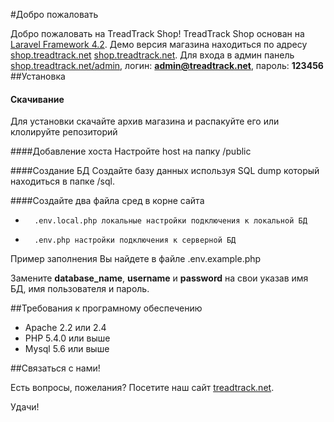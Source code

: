 #Добро пожаловать

Добро пожаловать на TreadTrack Shop! TreadTrack Shop основан на <a href="http://laravel.ru" target="_blank">Laravel Framework 4.2</a>. 
Демо версия магазина находиться по адресу [shop.treadtrack.net](http://shop.treadtrack.net) [shop.treadtrack.net](http://shop.treadtrack.net). 
Для входа в админ панель [shop.treadtrack.net/admin](http://shop.treadtrack.net/admin), логин: **admin@treadtrack.net**, пароль: **123456**  
##Установка
#### Cкачивание
Для установки скачайте архив магазина и распакуйте его или клолируйте репозиторий

####Добавление хоста
Настройте host на папку /public

####Создание БД
Создайте базу данных используя SQL dump который находиться в папке /sql.

####Создайте два файла сред в корне сайта
-		.env.local.php локальные настройки подключения к локальной БД
-		.env.php настройки подключения к серверной БД

Пример заполнения Вы найдете в файле .env.example.php

Замените **database_name**, **username** и **password** на свои указав имя БД, имя пользователя и пароль.

##Требования к програмному обеспечению
-   Apache 2.2 или 2.4
-   PHP 5.4.0 или выше
-   Mysql 5.6 или выше

##Связаться с нами!

Есть вопросы, пожелания? Посетите наш сайт [treadtrack.net](http://treadtrack.net).

Удачи!